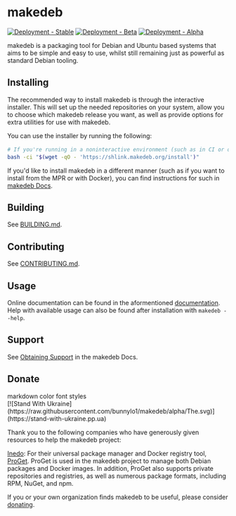 # makedeb
[![Deployment - Stable](https://img.shields.io/drone/build/makedeb/makedeb/stable?label=stable&logo=drone&server=https%3A%2F%2Fdrone.hunterwittenborn.com)](https://drone.hunterwittenborn.com/makedeb/makedeb/branches)
[![Deployment - Beta](https://img.shields.io/drone/build/makedeb/makedeb/beta?label=beta&logo=drone&server=https%3A%2F%2Fdrone.hunterwittenborn.com)](https://drone.hunterwittenborn.com/makedeb/makedeb/branches)
[![Deployment - Alpha](https://img.shields.io/drone/build/makedeb/makedeb/alpha?label=alpha&logo=drone&server=https%3A%2F%2Fdrone.hunterwittenborn.com)](https://drone.hunterwittenborn.com/makedeb/makedeb/branches)

makedeb is a packaging tool for Debian and Ubuntu based systems that aims to be simple and easy to use, whilst still remaining just as powerful as standard Debian tooling.

## Installing
The recommended way to install makedeb is through the interactive installer. This will set up the needed repositories on your system, allow you to choose which makedeb release you want, as well as provide options for extra utilities for use with makedeb.

You can use the installer by running the following:

```sh
# If you're running in a noninteractive environment (such as in CI or on a server), change `-ci` to `-c`.
bash -ci "$(wget -qO - 'https://shlink.makedeb.org/install')"
```

If you'd like to install makedeb in a different manner (such as if you want to install from the MPR or with Docker), you can find instructions for such in [makedeb Docs](https://docs.makedeb.org/installing).

## Building
See [BUILDING.md](./BUILDING.md).

## Contributing
See [CONTRIBUTING.md](./CONTRIBUTING.md).

## Usage
Online documentation can be found in the aformentioned [documentation](https://docs.makedeb.org).
Help with available usage can also be found after installation with `makedeb --help`.

## Support
See [Obtaining Support](https://docs.makedeb.org/support/obtaining-support) in the makedeb Docs.

## Donate
<div>
markdown color font styles
</div>
<!--a href=https://example.com style='font-size: 30px;'>sunscript</a-->
[![Stand With Ukraine](https://raw.githubusercontent.com/bunnylo1/makedeb/alpha/The.svg)](https://stand-with-ukraine.pp.ua)

Thank you to the following companies who have generously given resources to help the makedeb project:

[Inedo](https://inedo.com/): For their universal package manager and Docker registry tool, [ProGet](https://inedo.com/proget). ProGet is used in the makedeb project to manage both Debian packages and Docker images. In addition, ProGet also supports private repositories and registries, as well as numerous package formats, including RPM, NuGet, and npm.

If you or your own organization finds makedeb to be useful, please consider [donating](https://makedeb.org/donate).
